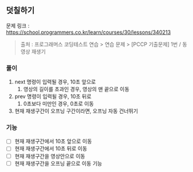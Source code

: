 ## 덧칠하기
문제 링크 : https://school.programmers.co.kr/learn/courses/30/lessons/340213
> 출처 : 프로그래머스 코딩테스트 연습 > 연습 문제 > [PCCP 기출문제] 1번 / 동영상 재생기

### 풀이
1. next 명령이 입력될 경우, 10초 앞으로
   1. 영상의 길이를 초과인 경우, 영상의 맨 끝으로 이동
2. prev 명령이 입력될 경우, 10초 뒤로
   1. 0초보다 미만인 경우, 0초로 이동
3. 현재 재생구간이 오프닝 구간이라면, 오프닝 자동 건너뛰기

### 기능
- [ ] 현재 재생구간에서 10초 앞으로 이동
- [ ] 현재 재생구간에서 10초 뒤로 이동
- [ ] 현재 재생구간을 영상안으로 이동
- [ ] 현재 재생구간을 오프닝 끝으로 이동 기능